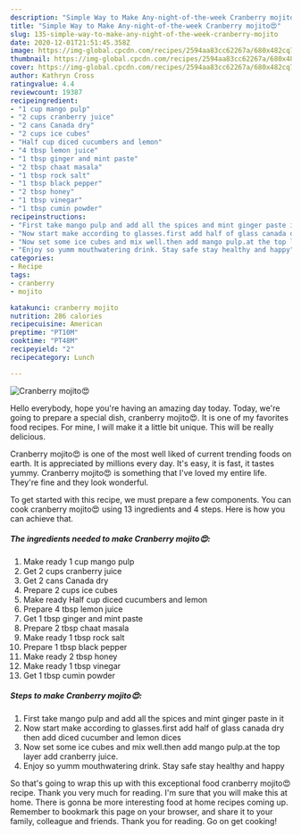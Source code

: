 ```yaml
---
description: "Simple Way to Make Any-night-of-the-week Cranberry mojito😍"
title: "Simple Way to Make Any-night-of-the-week Cranberry mojito😍"
slug: 135-simple-way-to-make-any-night-of-the-week-cranberry-mojito
date: 2020-12-01T21:51:45.358Z
image: https://img-global.cpcdn.com/recipes/2594aa83cc62267a/680x482cq70/cranberry-mojito😍-recipe-main-photo.jpg
thumbnail: https://img-global.cpcdn.com/recipes/2594aa83cc62267a/680x482cq70/cranberry-mojito😍-recipe-main-photo.jpg
cover: https://img-global.cpcdn.com/recipes/2594aa83cc62267a/680x482cq70/cranberry-mojito😍-recipe-main-photo.jpg
author: Kathryn Cross
ratingvalue: 4.4
reviewcount: 19387
recipeingredient:
- "1 cup mango pulp"
- "2 cups cranberry juice"
- "2 cans Canada dry"
- "2 cups ice cubes"
- "Half cup diced cucumbers and lemon"
- "4 tbsp lemon juice"
- "1 tbsp ginger and mint paste"
- "2 tbsp chaat masala"
- "1 tbsp rock salt"
- "1 tbsp black pepper"
- "2 tbsp honey"
- "1 tbsp vinegar"
- "1 tbsp cumin powder"
recipeinstructions:
- "First take mango pulp and add all the spices and mint ginger paste in it"
- "Now start make according to glasses.first add half of glass canada dry then add diced cucumber and lemon dices"
- "Now set some ice cubes and mix well.then add mango pulp.at the top layer add cranberry juice."
- "Enjoy so yumm mouthwatering drink. Stay safe stay healthy and happy"
categories:
- Recipe
tags:
- cranberry
- mojito

katakunci: cranberry mojito 
nutrition: 286 calories
recipecuisine: American
preptime: "PT10M"
cooktime: "PT48M"
recipeyield: "2"
recipecategory: Lunch

---
```



![Cranberry mojito😍](https://img-global.cpcdn.com/recipes/2594aa83cc62267a/680x482cq70/cranberry-mojito😍-recipe-main-photo.jpg)

Hello everybody, hope you're having an amazing day today. Today, we're going to prepare a special dish, cranberry mojito😍. It is one of my favorites food recipes. For mine, I will make it a little bit unique. This will be really delicious.

Cranberry mojito😍 is one of the most well liked of current trending foods on earth. It is appreciated by millions every day. It's easy, it is fast, it tastes yummy. Cranberry mojito😍 is something that I've loved my entire life. They're fine and they look wonderful.




To get started with this recipe, we must prepare a few components. You can cook cranberry mojito😍 using 13 ingredients and 4 steps. Here is how you can achieve that.

<!--inarticleads1-->

##### The ingredients needed to make Cranberry mojito😍:

1. Make ready 1 cup mango pulp
1. Get 2 cups cranberry juice
1. Get 2 cans Canada dry
1. Prepare 2 cups ice cubes
1. Make ready Half cup diced cucumbers and lemon
1. Prepare 4 tbsp lemon juice
1. Get 1 tbsp ginger and mint paste
1. Prepare 2 tbsp chaat masala
1. Make ready 1 tbsp rock salt
1. Prepare 1 tbsp black pepper
1. Make ready 2 tbsp honey
1. Make ready 1 tbsp vinegar
1. Get 1 tbsp cumin powder




<!--inarticleads2-->

##### Steps to make Cranberry mojito😍:

1. First take mango pulp and add all the spices and mint ginger paste in it
1. Now start make according to glasses.first add half of glass canada dry then add diced cucumber and lemon dices
1. Now set some ice cubes and mix well.then add mango pulp.at the top layer add cranberry juice.
1. Enjoy so yumm mouthwatering drink. Stay safe stay healthy and happy




So that's going to wrap this up with this exceptional food cranberry mojito😍 recipe. Thank you very much for reading. I'm sure that you will make this at home. There is gonna be more interesting food at home recipes coming up. Remember to bookmark this page on your browser, and share it to your family, colleague and friends. Thank you for reading. Go on get cooking!

